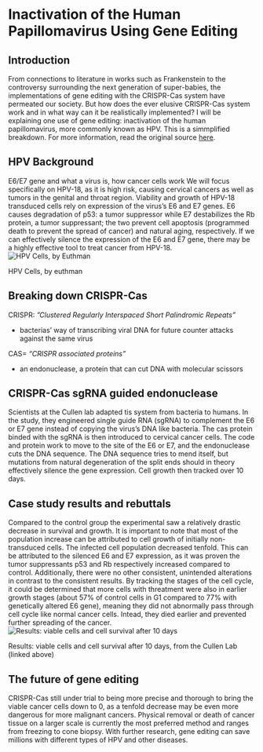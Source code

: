 # Inactivation of the Human Papillomavirus Using Gene Editing 
## Introduction
From connections to literature in works such as Frankenstein to the controversy surrounding the next generation of super-babies, the implementations of gene editing with the CRISPR-Cas system have permeated our society. But how does the ever elusive CRISPR-Cas system work and in what way can it be realistically implemented? I will be explaining one use of gene editing: inactivation of the human papillomavirus, more commonly known as HPV. This is a simmplified breakdown. For more information, read the original source [here](https://www.ncbi.nlm.nih.gov/pmc/articles/PMC4178730/).
## HPV Background
 E6/E7 gene and what a virus is, how cancer cells work
We will focus specifically on HPV-18, as it is high risk, causing cervical cancers as well as tumors in the genital and throat region. Viability and growth of HPV-18 transduced cells rely on expression of the virus’s E6 and E7 genes. E6 causes degradation of p53: a tumor suppressor while E7 destabilizes the Rb protein, a tumor suppressant; the two prevent cell apoptosis (programmed death to prevent the spread of cancer) and natural aging, respectively. If we can effectively silence the expression of the E6 and E7 gene, there may be a highly effective tool to treat cancer from HPV-18.
![HPV Cells, by Euthman](https://live.staticflickr.com/72/194024495_26145426df.jpg)

HPV Cells, by euthman
## Breaking down CRISPR-Cas
CRISPR: _”Clustered Regularly Interspaced Short Palindromic Repeats”_
- bacterias’ way of transcribing viral DNA for future counter attacks against the same virus

CAS= _“CRISPR associated proteins”_
- an endonuclease, a protein that can cut DNA with molecular scissors
## CRISPR-Cas sgRNA guided endonuclease
Scientists at the Cullen lab adapted tis system from bacteria to humans. In the study, they engineered single guide RNA (sgRNA) to complement the E6 or E7 gene instead of copying the virus’s DNA like bacteria. The cas protein binded with the sgRNA is then introduced to cervical cancer cells. The code and protein work to move to the site of the E6 or E7, and the endonuclease cuts the DNA sequence. The DNA sequence tries to mend itself, but mutations from natural degeneration of the split ends should in theory effectively silence the gene expression. Cell growth then tracked over 10 days.
## Case study results and rebuttals 
Compared to the control group the experimental saw a relatively drastic decrease in survival and growth. It is important to note that most of the population increase can be attributed to cell growth of initially non-transduced cells. The infected cell population decreased tenfold. This can be attributed to the silenced E6 and E7 expression, as it was proven the tumor suppressants p53 and Rb respectively increased compared to control. Additionally, there were no other consistent, unintended alterations in contrast to the consistent results. By tracking the stages of the cell cycle, it could be determined that more cells with threatment were also in earlier growth stages (about 57% of control cells in G1 compared to 77% with genetically altered E6 gene), meaning they did not abnormally pass through cell cycle like normal cancer cells. Intead, they died earlier and prevented further spreading of the cancer.
![Results: viable cells and cell survival after 10 days](https://www.ncbi.nlm.nih.gov/pmc/articles/PMC4178730/bin/zjv9990996220005.jpg)

Results: viable cells and cell survival after 10 days, from the Cullen Lab (linked above)
## The future of gene editing
CRISPR-Cas still under trial to being more precise and thorough to bring the viable cancer cells down to 0, as a tenfold decrease may be even more dangerous for more malignant cancers. Physical removal or death of cancer tissue on a larger scale is currently the most preferred method and ranges from freezing to cone biopsy. With further research, gene editing can save millions with different types of HPV and other diseases.
